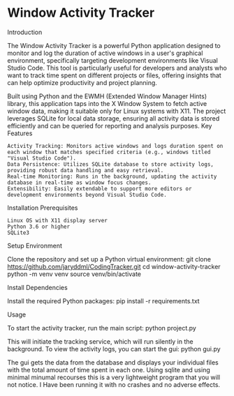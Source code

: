 # Window Activity Tracker
Introduction

The Window Activity Tracker is a powerful Python application designed to monitor and log the duration of active windows in a user's graphical environment, specifically targeting development environments like Visual Studio Code. This tool is particularly useful for developers and analysts who want to track time spent on different projects or files, offering insights that can help optimize productivity and project planning.

Built using Python and the EWMH (Extended Window Manager Hints) library, this application taps into the X Window System to fetch active window data, making it suitable only for Linux systems with X11. The project leverages SQLite for local data storage, ensuring all activity data is stored efficiently and can be queried for reporting and analysis purposes.
Key Features

    Activity Tracking: Monitors active windows and logs duration spent on each window that matches specified criteria (e.g., windows titled "Visual Studio Code").
    Data Persistence: Utilizes SQLite database to store activity logs, providing robust data handling and easy retrieval.
    Real-time Monitoring: Runs in the background, updating the activity database in real-time as window focus changes.
    Extensibility: Easily extendable to support more editors or development environments beyond Visual Studio Code.

Installation
Prerequisites

    Linux OS with X11 display server
    Python 3.6 or higher
    SQLite3

Setup Environment

Clone the repository and set up a Python virtual environment:
git clone https://github.com/jaryddml/CodingTracker.git
cd window-activity-tracker
python -m venv venv
source venv/bin/activate

Install Dependencies

Install the required Python packages:
pip install -r requirements.txt

Usage

To start the activity tracker, run the main script:
python project.py

This will initiate the tracking service, which will run silently in the background. To view the activity logs, you can start the gui:
python gui.py

The gui gets the data from the database and displays your individual files with the total amount of time spent in each one.
Using sqlite and using minimal minumal recourses this is a very lightweight program that you will not notice.
I Have been running it with no crashes and no adverse effects. 
